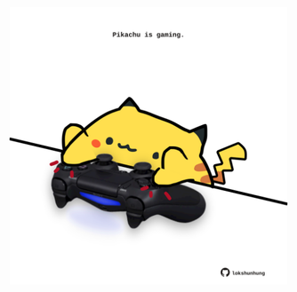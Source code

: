 <!-- built at 04/09/2021, 09:01:41 UTC -->
<p align="center">
  <img width="500" height="500" src="./ReadmeImage.svg">
</p>
